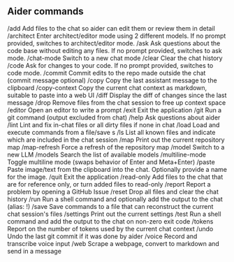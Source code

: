 
## Aider commands

/add            Add files to the chat so aider can edit them or review them in detail
/architect      Enter architect/editor mode using 2 different models. If no prompt provided,
switches to architect/editor mode.
/ask            Ask questions about the code base without editing any files. If no prompt 
provided, switches to ask mode.
/chat-mode      Switch to a new chat mode
/clear          Clear the chat history
/code           Ask for changes to your code. If no prompt provided, switches to code mode.
/commit         Commit edits to the repo made outside the chat (commit message optional)
/copy           Copy the last assistant message to the clipboard
/copy-context   Copy the current chat context as markdown, suitable to paste into a web UI
/diff           Display the diff of changes since the last message
/drop           Remove files from the chat session to free up context space
/editor         Open an editor to write a prompt
/exit           Exit the application
/git            Run a git command (output excluded from chat)
/help           Ask questions about aider
/lint           Lint and fix in-chat files or all dirty files if none in chat
/load           Load and execute commands from a file/save s
/ls             List all known files and indicate which are included in the chat session
/map            Print out the current repository map
/map-refresh    Force a refresh of the repository map
/model          Switch to a new LLM
/models         Search the list of available models
/multiline-mode Toggle multiline mode (swaps behavior of Enter and Meta+Enter)
/paste          Paste image/text from the clipboard into the chat.        Optionally provide
a name for the image.
/quit           Exit the application
/read-only      Add files to the chat that are for reference only, or turn added files to 
read-only
/report         Report a problem by opening a GitHub Issue
/reset          Drop all files and clear the chat history
/run            Run a shell command and optionally add the output to the chat (alias: !)
/save           Save commands to a file that can reconstruct the current chat session's 
files
/settings       Print out the current settings
/test           Run a shell command and add the output to the chat on non-zero exit code
/tokens         Report on the number of tokens used by the current chat context
/undo           Undo the last git commit if it was done by aider
/voice          Record and transcribe voice input
/web            Scrape a webpage, convert to markdown and send in a message